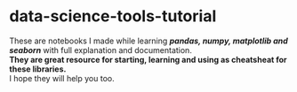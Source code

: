 # data-science-tools-tutorial
These are notebooks I made while learning **_pandas, numpy, matplotlib and seaborn_** with full explanation and documentation.</br>
**They are great resource for starting, learning and using as cheatsheat for these libraries.**</br>
I hope they will help you too.
